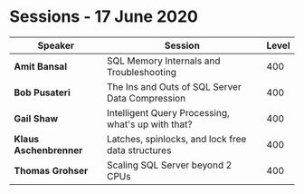 # Sessions - 17 June 2020

Speaker | Session | Level
--- | --- | --- 
**Amit Bansal** | SQL Memory Internals and Troubleshooting | 400
**Bob Pusateri** | The Ins and Outs of SQL Server Data Compression | 400
**Gail Shaw** | Intelligent Query Processing, what's up with that? | 400
**Klaus Aschenbrenner** | Latches, spinlocks, and lock free data structures | 400
**Thomas Grohser** | Scaling SQL Server beyond 2 CPUs | 400